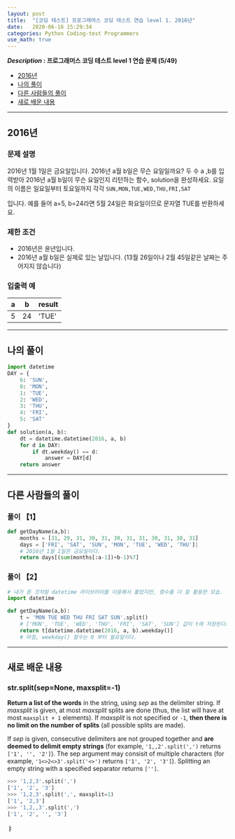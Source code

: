 ```yaml
---
layout: post
title:  "[코딩 테스트] 프로그래머스 코딩 테스트 연습 level 1. 2016년"
date:   2020-06-16 15:29:34 
categories: Python Coding-test Programmers
use_math: true
---
```


**_Description_ : 프로그래머스 코딩 테스트 level 1 연습 문제 (5/49)**

* [2016년](#problem-description)
* [나의 풀이](#my-solution)
* [다른 사람들의 풀이](#problem-solution)
* [새로 배운 내용](#deep)

***

## 2016년 <a id="problem-description"></a>

### 문제 설명

2016년 1월 1일은 금요일입니다. 2016년 a월 b일은 무슨 요일일까요? 두 수 a ,b를 입력받아 2016년 a월 b일이 무슨 요일인지 리턴하는 함수, solution을 완성하세요. 요일의 이름은 일요일부터 토요일까지 각각  `SUN,MON,TUE,WED,THU,FRI,SAT`

입니다. 예를 들어 a=5, b=24라면 5월 24일은 화요일이므로 문자열  TUE를 반환하세요.

### 제한 조건

-   2016년은 윤년입니다.
-   2016년 a월 b일은 실제로 있는 날입니다. (13월 26일이나 2월 45일같은 날짜는 주어지지 않습니다)

### 입출력 예

| a | b | result |
| - | - | ------ |
| 5 | 24 | 'TUE' |

***

## 나의 풀이 <a id="my-solution"></a>
```python
import datetime
DAY = {
    6: 'SUN',
    0: 'MON',
    1: 'TUE',
    2: 'WED',
    3: 'THU',
    4: 'FRI',
    5: 'SAT'
}
def solution(a, b):
    dt = datetime.datetime(2016, a, b)
    for d in DAY:
        if dt.weekday() == d:
            answer = DAY[d]
    return answer
```

***

## 다른 사람들의 풀이 <a id="problem-solution"></a>

### 풀이 【1】
```python
def getDayName(a,b):
    months = [31, 29, 31, 30, 31, 30, 31, 31, 30, 31, 30, 31]
    days = ['FRI', 'SAT', 'SUN', 'MON', 'TUE', 'WED', 'THU']|
    # 2016년 1월 1일은 금요일이다.
    return days[(sum(months[:a-1])+b-1)%7]    
```

### 풀이 【2】
```python
# 내가 푼 것처럼 datetime 라이브러리를 이용해서 풀었지만, 함수를 더 잘 활용한 모습.
import datetime

def getDayName(a,b):
    t = 'MON TUE WED THU FRI SAT SUN'.split()
    # ['MON', 'TUE', 'WED', 'THU', 'FRI', 'SAT', 'SUN'] 값이 t에 저장된다.
    return t[datetime.datetime(2016, a, b).weekday()]
    # 마침, weekday() 함수는 0 부터 월요일이다.
```

***

## 새로 배운 내용 <a id='deep'></a>

### str.split(sep=None, maxsplit=-1)
**Return a list of the words** in the string, using _sep_ as the delimiter string. If _maxsplit_ is given, at most _maxsplit_ splits are done (thus, the list will have at most `maxsplit + 1` elements). If _maxsplit_ is not specified or `-1`, **then there is no limit on the number of splits** (all possible splits are made).

If _sep_ is given, consecutive delimiters are not grouped together and **are deemed to delimit empty strings** (for example, `'1,,2'.split(',')` returns `['1', '', '2']`).  The sep argument may consisit of multiple characters (for example, `'1<>2<>3'.split('<>')` returns `['1', '2', '3']`). Splitting an empty string with a specified separator returns `['']`.

```python
>>> '1,2,3'.split(',')
['1', '2', '3']
>>> '1,2,3'.split(',', maxsplit=1)
['1', '2,3']
>>> '1,2,,3'.split(',')
['1', '2', '', '3']
```

ㅑ
<!--stackedit_data:
eyJoaXN0b3J5IjpbLTkyMTM4NDA2OSwtNTcwMDM4ODEsLTcwOD
M2MTU0M119
-->